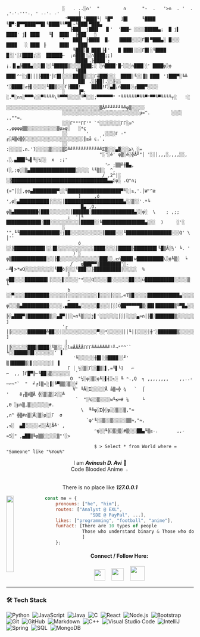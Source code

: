                          ░   . ..░∩'  "         ∩      "-  .   '>∩  . '  .   .'-'-'''-. ' --'- -'       │
                          '▀████`╙████╙│ ╙█▀   ]█▌     ╙████    ╙█▀:█▀▀████▀▀█▌╙████╙╙▀█▌~╙███▌▀███▄
                            ╟███  j███▌  ▐▌'  '███⌐ ░░░░█████▄¡  █ j▌  ████' j▌ ███▌   ╙▌  ███▌  ╟███   ░
                         '   ███▌ ╟████  █.   ▐████░░░░Γ█▌▀███▄░ █░░░  ████   ░ ███▌ ╟     ███▌   ███▌
                             ╙███]█ ███▌╟▌'   █ ███▌░░░Γ█▌░╙████ █░░'░[████¡░░  ██████⌐  ;∩███▌░░∩████¡¡]
                              ████▌.╟████ ;¡.▐▌▄╠███▄░░░█▌░░╙█████▒░░░░████;░ ░∩████'█⌐░░░∩███▌░' ████φ░φ
                         │    ╙███   ███▌^'░j█│││╟███'⌡Γ█▌░░░░████▒░░░Γ╫███░░░  ████│╙░░▐▒ ███▌ ']███▀░╚╩
                         │     ██▌ .░╟██[.░░╟░░ '░████░≥╫▌░░░░░╙██▒░░░Γ╟███!    ████!Γ░▄█¡∩███▌░╓███▀░░░░
                         ░     ▐▀;  ░.▀░∩∩░▀▀▀\░░▀╙╙╙╙\╙▀▀▀░░░░░╙▀░░░;▀▀▀▀▀▀" "╙╙╙╙╙╙▀╙╙▀"▀▀╙▀╙╙╙╙┬░   !░ 
                         ░░░░░░░░░░░░░░░░░░░░░░░░░░░░░░░░░░░▒Å╝╜╜╜╜╜╚╩φ▒░░░░░
                         ░░░░░░░░░░░░░░░░░░░░░░░░░░░░░µ≈^.        ░░░░    ..""≈.
                         ░░░Γ"""ΓΓ'" `"░░░░░░░░ΓΓ░∞^  .,φφφφ▒▒░░░░░░░░░░░▒φ≥φ░   ░*ç
                         ░░       '     ,░░░░Γ -" ╓░Ä▒é▒╬░░░░░░░░░░░░░░░░░░░░░░║≥å ε.`,
                         ░░           :░░░░░.∩.']░░░░░▒░░░░▒Σ╩╝╜╜╜╜╜╜╜╜╜╩╩Σ▒░░░▄▓░░░≥\ ░=
                                       "░'░é' φ▒░é░╬Å╜"│ '░││,,,░,,,,░░, .░,▄███╙w▌╚░¼░░  x  ;¡'
                                         '⌐ ;▒▒╝╫█▄,(░,;φ░░▒▄█████████████████░░░░░ └╙▒║░  ^,
                                        / ,2^│░ ░╠████████████████████████████████████▄▄Σφ░ .Q"∩¡
                                       {»^│░│,φφ▄█████████▀░░╙████████████████████▀╙░│≥,'.│W'^æ
                               ]     ,ó  ',φ░▄███████████│░░░░│██████████████████████▄░░▒░░'.*╘
                                █▄ ,Ö.  φ▒▄█████████╣███░░░░░░░░║██████░████████████████▄░░φ░  \    ; ,;;
                           ¡  '│╙     █████████████░██▌░░░░░░░░░░║█████░░╚████████████████▄░░░  )     ░'░
                         ░    '",╙╙███████████████░j██░░░░░░░░░░░░║████░░░╙█████████████████░░░Q' \   │''
                               ó  ░░╠███████████▌░░▐█░░░░░░░░░░░░░░████░░░░║█████╟████████▌╙█▒Å░½' ╘. '
                             )`░ φ▒█████████████░░░╟█░░░░░░░░░░░░░░░███░░,≥∩████▌w██████████\░φ╚▒░  ╘
                            /   φ███▀▀║████████'░-⌐╩▌>*wQ░░░░░░░░░░░╙██ó│░░░╙███░░╟██████████│░░░░░  %
                           ]   φ██░░░░████████▌│░░░░▌░░░░░"*░░░Q░░░░░█▌░░░░░░██░░░ü███████████░░░░░▒  └
                           b  ░░▀░░░░█████████░░░░░░│░░░░░░░░░░░▐░░░░║░░░,∞T▒█░░░░░████████████▄░░░░░
                           ⌐  φ░░░▒▄██████████░░░░░,▄████▄░░░░░░█░░░░│░]Ö██▀▀▀▀▀█▒░██▌███████▒╚▀█▄░░░
                              ╠░▄███▀║████████▒░░▄█▀││░≈∩╙▒░░░j▌'░░░░░░░│░│░░░░▄»∩│╟█░███████▒░░░░░░░  j
                         '┌  │╠░░░░░░███████╩██░░│░░░░░░░░░░░░░▀░░*░░░░░│││╙││░░░░│╫'░███████▒░░░░░░░░ ]
                          │  │╠░░░░░░███▒████░╙▒░░,░l≡ÅÅÅÅΓΓΓ╩╩╧╩╩╩╝²╜¬"^^``       ╘░░█████▒█▌░░░░░░░' ▐
                             '╚░░░░░░╫█▌░╟████░░╜'                                  ▒▐█████▒░▌░░░░░░░│ ▐
                           Γ │ ½░▒░Γ░░█▒░▌,=╙▌└]   ⌐                         ⌐  ,, ]Γ█▀╠~╚██░▒░░░░░░░  `
                            O  "½░φ░▒░φ╚░▌╡░╕░ ╚ ⁿ.,Q  ╕ ,,,,,,,,    ,,..-─⌐¬"`  "  ╛╒]▒»░▐░╚▀▒▒░▒░░╛
                             V' ╚Å░Σ░░░░░Å å▒≈╬ ¼   `  ⌠                     '    ê┌▒é▒Å ╬░▒░▒░2░░╩
                              `  "░%░░▒░░░░w╙≤═# ¼     └                        ,Θ ░µ∩▒,▒░░░░░░░#.
                                \  ╙╚φ░Σ╬░φ░░▒░░▒,"≈                          ,∩^ ╬▒#∩▒░Å░▒░φ░░Γ  σ
                                  `φ'╙░░▒░░▒░░░░░▒▒≈,"≈,                   ,≤░  ▄█░░░░░≥░░Å░Å╩' ,
                                     ⁿφ░░╙╠░▒░▒░#▒░░░██▄╙▒≥-.       ,,-≈5░" ,▄██▒╚φ▒▒░░░░░▒"'░>

<!-- <p align="center"><img src="https://monophy.com/media/QTfX9Ejfra3ZmNxh6B/monophy.gif" width="10%" align="center"></p> -->

                                     $ > Select * from World where = "Someone" like "%You%"
                                        

<p align="center">I am <b><i>Avinash D. Avi</i></b> 👒<br>Code Blooded Anime <img src="https://www.pngkit.com/png/full/49-496473_image-library-download-hackers-face-mask-graphics-on.png" width=1% hspace="4px" /><br> There is no place like <b><i>127.0.0.1</i></b></p>

<img align="left" src="https://monophy.com/media/QTfX9Ejfra3ZmNxh6B/monophy.gif" width="20%" height="205px"> <!--<img src="https://coolbackgrounds.io/images/backgrounds/white/pure-white-background-85a2a7fd.jpg" width="56%" height="2px" align="left"> <img align="right" src="https://c.tenor.com/I0P0YpdSxVEAAAAC/luffy-monkey-d-luffy.gif" width="20%" height="230px">   -->

```javascript
const me = {
    pronouns: ["he", "him"],
    routes: ["Analyst @ EXL", 
                 "SDE @ PayPal", ...],
    likes: ["programming", "football", "anime"],
    funFact: [There are 10 types of people
              Those who understand binary & Those who don't :)
              ]        
    };
```

<!-- <br><img src="https://coolbackgrounds.io/images/backgrounds/white/pure-white-background-85a2a7fd.jpg" width="100%" height="2px" align="left"/> -->

<div align="center">
<h4>Connect / Follow Here:</h4>
  <a href="https://linkedin.com/in/4vk" target="blank"><img src = "https://cdn-icons-png.flaticon.com/512/174/174857.png" width="30px" /></a> <a href="https://www.hackthebox.eu/profile/470218" ><img src="https://yt3.ggpht.com/ytc/AKedOLRNscQU9ZqS-WvVLX1y47YiTCzTa6WqSJRt6GDVoQ=s900-c-k-c0x00ffffff-no-rj" width="33px" hspace="13px"/></a> <a href="https://www.codechef.com/users/im4vk" ><img src="https://www.saashub.com/images/app/service_logos/175/r59iw60rtoxu/large.png" width="39px" /></a>
</div>

---

### 🛠 Tech Stack

![Python](https://img.shields.io/badge/-Python-05122A?style=flat&logo=python)&nbsp;
![JavaScript](https://img.shields.io/badge/-JavaScript-05122A?style=flat&logo=javascript)&nbsp;
![Java](https://img.shields.io/badge/-Java-05122A?style=flat&logo=Java&logoColor=FFA518)&nbsp;
![C](https://img.shields.io/badge/-C-05122A?style=flat&logo=C&logoColor=A8B9CC)&nbsp;
![React](https://img.shields.io/badge/-React-05122A?style=flat&logo=react)&nbsp;
![Node.js](https://img.shields.io/badge/-Node%20JS-05122A?style=flat&logo=node.js)&nbsp;
![Bootstrap](https://img.shields.io/badge/-Bootstrap-05122A?style=flat&logo=bootstrap&logoColor=563D7C)&nbsp;
![Git](https://img.shields.io/badge/-Git-05122A?style=flat&logo=git)&nbsp;
![GitHub](https://img.shields.io/badge/-GitHub-05122A?style=flat&logo=github)&nbsp;
![Markdown](https://img.shields.io/badge/-Markdown-05122A?style=flat&logo=markdown)&nbsp;
![C++](https://img.shields.io/badge/-C++-05122A?style=flat&logo=C%2B%2B&logoColor=00599C)&nbsp;
![Visual Studio Code](https://img.shields.io/badge/-Visual%20Studio%20Code-05122A?style=flat&logo=visual-studio-code&logoColor=007ACC)&nbsp;
![IntelliJ](https://img.shields.io/badge/-Intelli%20J-05122A?style=flat&logo=intellij-idea)&nbsp;
![Spring](https://img.shields.io/badge/-Spring-05122A?style=flat&logo=spring&logoColor=green)&nbsp;
![SQL](https://img.shields.io/badge/-MySql-05122A?style=flat&logo=mysql&logoColor=light-blue)&nbsp;
![MongoDB](https://img.shields.io/badge/-MongoDB-05122A?style=flat&logo=MongoDB&logoColor=green)
 
 <!---

### 🏆 GitHub Profile Trophy
<a href="https://github.com/ryo-ma/github-profile-trophy">
  <img width=800 src="https://github-profile-trophy.vercel.app/?username=Avinash997&column=8&theme=darkhub&no-frame=true&no-bg=true"/>
</a>
 <!-- ![GitHub Activity Graph](https://activity-graph.herokuapp.com/graph?username=Avinash997&theme=github) 

---

### ⚙️ &nbsp;GitHub Analytics

<p align="center">
<a href="https://github.com/Avinash997">
  <img width="500em" height="200em" src="https://github-readme-stats-eight-theta.vercel.app/api?username=Avinash997&show_icons=true&theme=algolia&include_all_commits=true&count_private=true"/>
  <img width="400em" height="200em" src="https://github-readme-stats-eight-theta.vercel.app/api/top-langs/?username=Avinash997&layout=compact&langs_count=10&theme=algolia"/>
</a>
</p>

<---
